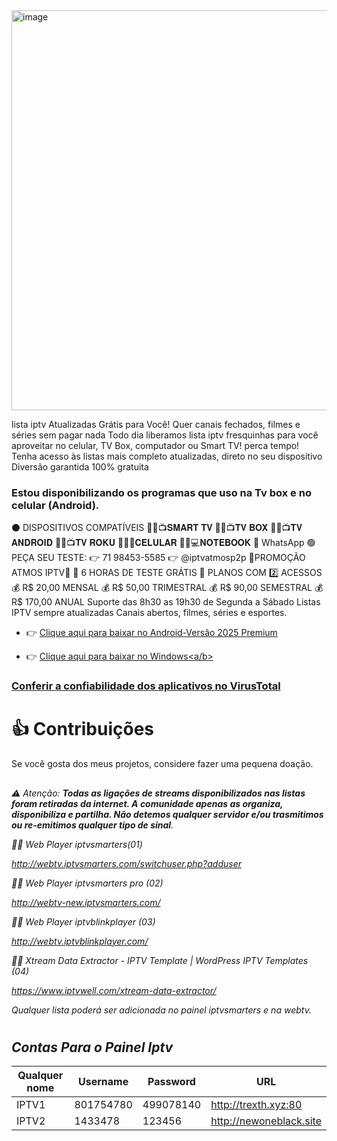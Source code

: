 <img width="640" height="640" alt="image" src="https://github.com/user-attachments/assets/a0e22892-084e-4139-8f09-4addc23e8bd9" />

lista iptv Atualizadas Grátis para Você! Quer canais fechados, filmes e séries sem pagar nada Todo dia liberamos lista iptv fresquinhas para você aproveitar no celular, TV Box, computador ou Smart TV! perca tempo! Tenha acesso às listas mais completo atualizadas, direto no seu dispositivo Diversão garantida 100% gratuita
### Estou disponibilizando os programas que uso na Tv box e no celular (Android).
⚫️ DISPOSITIVOS COMPATÍVEIS
📌🔘📺𝐒𝐌𝐀𝐑𝐓 𝐓𝐕  📌🔘📺𝐓𝐕 𝐁𝐎𝐗  📌🔘📺𝐓𝐕 𝐀𝐍𝐃𝐑𝐎𝐈𝐃  📌🔘📺𝐓𝐕 𝐑𝐎𝐊𝐔 📌🔘📱𝐂𝐄𝐋𝐔𝐋𝐀𝐑  📌🔘💻𝐍𝐎𝐓𝐄𝐁𝐎𝐎𝐊 📲 WhatsApp 🟢 PEÇA SEU TESTE: 👉 71 98453-5585 👉 @iptvatmosp2p
🌟PROMOÇÃO ATMOS IPTV🌟  🎁 6 HORAS DE TESTE GRÁTIS 💚 PLANOS COM 2️⃣ ACESSOS 💰 R$ 20,00 MENSAL 💰 R$ 50,00 TRIMESTRAL 💰 R$ 90,00 SEMESTRAL 💰 R$ 170,00 ANUAL
Suporte das 8h30 as 19h30 de Segunda a Sábado Listas IPTV sempre atualizadas Canais abertos, filmes, séries e esportes.
* 👉 <a href="https://www.mediafire.com/file/4j3fkiyxbmzqlsc/IPTV_Smarters_Pro_v4.0.3_.apk/file" download="filename">Clique aqui para baixar no Android-Versão 2025 Premium</a>

* 👉 <a href="https://tinyurl.com/ycy6wfyp" download="filename">Clique aqui para baixar no Windows<a/b> 

### <a href="https://www.virustotal.com" download="filename">Conferir a confiabilidade dos aplicativos no VirusTotal</a> 
#

# 👍 Contribuições 
 Se você gosta dos meus projetos, considere fazer uma pequena doação.

##

 ### <i class="fa-brands fa-pix">
⚠️ Atenção: <b>Todas as ligações de streams disponibilizados nas listas foram retiradas da internet. A comunidade apenas as organiza, disponibiliza e partilha. Não detemos qualquer servidor e/ou trasmitimos ou re-emitimos qualquer tipo de sinal</b>. 

👨‍💻 Web Player iptvsmarters(01)

http://webtv.iptvsmarters.com/switchuser.php?adduser

👨‍💻 Web Player iptvsmarters pro (02)

http://webtv-new.iptvsmarters.com/


👨‍💻 Web Player iptvblinkplayer (03)

http://webtv.iptvblinkplayer.com/


👨‍💻 Xtream Data Extractor - IPTV Template | WordPress IPTV Templates (04)

https://www.iptvwell.com/xtream-data-extractor/ 




Qualquer lista poderá ser adicionada no painel iptvsmarters e na webtv.

###
#


## Contas Para o Painel Iptv
| Qualquer nome   |Username                |Password                               |URL                                     |
|-----------------|------------------------|---------------------------------------|----------------------------------------|                  
| IPTV1 |801754780                         |499078140                              |http://trexth.xyz:80                    |
| IPTV2 |1433478                           |123456                                 |http://newoneblack.site                 |

